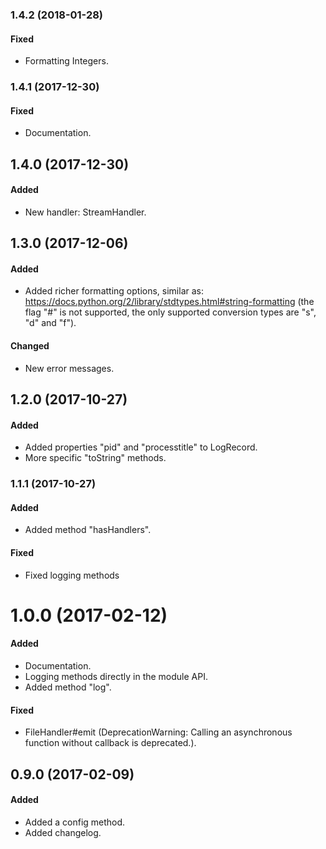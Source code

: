 ### 1.4.2 (2018-01-28)

#### Fixed

* Formatting Integers.

### 1.4.1 (2017-12-30)

#### Fixed

* Documentation.

## 1.4.0 (2017-12-30)

#### Added

* New handler: StreamHandler.

## 1.3.0 (2017-12-06)

#### Added

* Added richer formatting options, similar as: https://docs.python.org/2/library/stdtypes.html#string-formatting
(the flag "#" is not supported, the only supported conversion types are "s", "d" and "f").

#### Changed

* New error messages.

## 1.2.0 (2017-10-27)

#### Added

* Added properties "pid" and "processtitle" to LogRecord.
* More specific "toString" methods.

### 1.1.1 (2017-10-27)

#### Added

* Added method "hasHandlers".

#### Fixed

* Fixed logging methods

# 1.0.0 (2017-02-12)

#### Added

* Documentation.
* Logging methods directly in the module API.
* Added method "log".

#### Fixed

* FileHandler#emit (DeprecationWarning: Calling an asynchronous function without callback is deprecated.).

## 0.9.0 (2017-02-09)

#### Added

* Added a config method.
* Added changelog.
